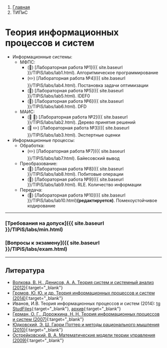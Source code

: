 <ol class="breadcrumb">
  <li class="breadcrumb-item"><a href="{{ site.baseurl }}">Главная</a></li>
  <li class="breadcrumb-item active">ТИПиС</li>
</ol>

# Теория информационных процессов и систем

* Информационные системы:
  * МФПС:
    * (🔨) [Лабораторная работа №1]({{ site.baseurl }}/TIPiS/labs/lab1.html). Алгоритмическое программирование
    * (✏️) [Лабораторная работа №4]({{ site.baseurl }}/TIPiS/labs/lab4.html). Постановка задачи оптимизации
    * (🎨) [Лабораторная работа №5]({{ site.baseurl }}/TIPiS/labs/lab5.html). IDEF0
    * (🎨) [Лабораторная работа №6]({{ site.baseurl }}/TIPiS/labs/lab6.html). DFD
  * МАИС:
    * (🔨 🎨) [Лабораторная работа №2]({{ site.baseurl }}/TIPiS/labs/lab2.html). Дерево принятия решений
    * (🔨 ✏️) [Лабораторная работа №3]({{ site.baseurl }}/TIPiS/labs/lab3.html). Экспертные оценки
* Информационные процессы:
  * Обработка:
    * (✏️) [Лабораторная работа №7]({{ site.baseurl }}/TIPiS/labs/lab7.html). Байесовский вывод
  * Преобразование:
    * (🔨) [Лабораторная работа №8]({{ site.baseurl }}/TIPiS/labs/lab8.html). Побитовые операции
    * (🔨) [Лабораторная работа №9]({{ site.baseurl }}/TIPiS/labs/lab9.html). RLE. Количество информации
  * Передача:
    * (🔨) [Лабораторная работа №10]({{ site.baseurl }}/TIPiS/labs/lab10.html)**(редактируется)**. Помехоустойчивое кодирование






___

### [Требования на допуск]({{ site.baseurl }}/TIPiS/labs/min.html)

### [Вопросы к экзамену]({{ site.baseurl }}/TIPiS/labs/exam.html)

___

## Литература

* [Волкова, В. Н., Денисов, А. А. Теория систем и системный анализ (2012)](http://www.library.fa.ru/files/Volkova1.pdf){:target="_blank"}
* [Громов, Ю. Ю. и др. Теория информационных процессов и систем (2014)](https://www.tstu.ru/book/elib/pdf/2014/didrih.pdf){:target="_blank"}
* Иванов, И.В. Теория информационных процессов и систем (2014): [tg StudFiles](https://www.studmed.ru/ivanov-i-v-teoriya-informacionnyh-processov-i-sistem_762d4c81540.html){:target="_blank"}, [архив](https://kit.bstu.ru/shared/attachments/102785){:target="_blank"}
* [Герман, О. Г., Дорожкина, Н. Н. Теория информационных процессов и систем (2007)](https://elib.belstu.by/bitstream/123456789/2936/1/german_teoriya-informacionnyx-sistem.pdf){:target="_blank"}
* [Юдковский, Э. Ш. Гарри Поттер и методы рационального мышления (2010)](https://hpmor.ru/){:target="_blank"}
* [Острейковский, В. А. Математические модели теории управления (2009)](https://elib.surgu.ru/fulltext/umm/88998/view){:target="_blank"}

